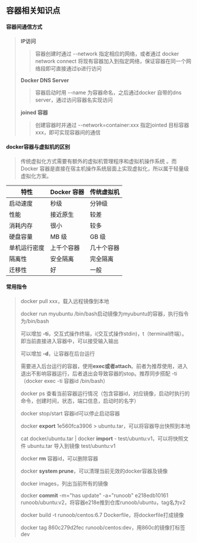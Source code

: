 ## 容器相关知识点

#### 容器间通信方式

>  **IP访问**
>>   
>> 容器创建时通过 --network 指定相应的网络，或者通过 docker network connect 将现有容器加入到指定网络，保证容器在同一个网络段即可直接通过ip进行访问
>  
>  **Docker DNS Server**
> > 
>> 容器启动时用 --name 为容器命名，之后通过docker 自带的dns server，通过访问容器名实现访问
>> 
>  **joined 容器**
>>  
>> 创建容器时并通过 --network=container:xxx 指定jointed 目标容器xxx，即可实现容器间的通信 

#### docker容器与虚拟机的区别

> 传统虚拟化方式需要有额外的虚拟机管理程序和虚拟机操作系统 。而Docker 容器是直接在宿主机操作系统层面上实现虚拟化，所以属于轻量级虚拟化方案。
 
| 特性	| Docker 容器	|传统虚拟机
|  -   | -           | -
| 启动速度	| 秒级 |	分钟级
| 性能 |	接近原生 |	较差
| 消耗内存 |	很小	| 较多
| 硬盘容量 |	MB 级	| GB 级
| 单机运行密度	| 上千个容器	| 几十个容器
| 隔离性	| 安全隔离	| 完全隔离
| 迁移性 | 	好	| 一般

#### 常用指令

> docker pull xxx，载入远程镜像到本地
> 
> docker run myubuntu /bin/bash启动镜像为myubuntu的容器，执行指令为/bin/bash
> 
> 可以增加 **-ti**，交互式操作终端，i(交互式操作stdin)，t（terminal终端）。即当前直接进入容器中，可以接受输入输出
> 
> 可以增加 **-d**，让容器在后台运行
> 
> 需要进入后台运行的容器，使用**exec或者attach**。前者为推荐使用，进入退出不影响容器运行，后者退出会导致容器的stop。推荐同步搭配 -ti（docker exec -ti 容器id /bin/bash）
> 
> docker ps 查看当前容器运行情况（包含容器id，对应镜像，启动时执行的命令，创建时间，状态，端口信息，启动时的名字）
> 
> docker stop/start 容器id可以停止启动容器
> 
> docker  **export** 1e560fca3906 > ubuntu.tar，可以将容器导出快照到本地
> 
> cat docker/ubuntu.tar | docker **import** - test/ubuntu:v1，可以将快照文件 ubuntu.tar 导入到镜像 test/ubuntu:v1
> 
> docker **rm** 容器id，可以删除容器
> 
> docker **system prune**，可以清理当前无效的docker容器及镜像
> 
> docker images，列出当前所有的镜像
> 
> docker **commit** -m="has update" -a="runoob" e218edb10161 runoob/ubuntu:v2，将容器e218e推到仓库runoob/ubuntu，tag名为v2
> 
> docker build -t runoob/centos:6.7 Dockerfile，将dockerfile打成镜像
> 
> docker tag 860c279d2fec runoob/centos:dev，用860c的镜像打标签dev

